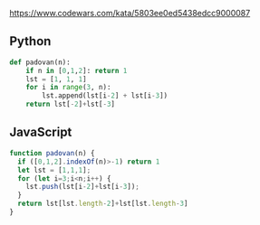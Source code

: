 https://www.codewars.com/kata/5803ee0ed5438edcc9000087

## Python
```python
def padovan(n):
    if n in [0,1,2]: return 1
    lst = [1, 1, 1]
    for i in range(3, n):
        lst.append(lst[i-2] + lst[i-3])
    return lst[-2]+lst[-3]
```

## JavaScript
```js
function padovan(n) {
  if ([0,1,2].indexOf(n)>-1) return 1
  let lst = [1,1,1];
  for (let i=3;i<n;i++) {
    lst.push(lst[i-2]+lst[i-3]);
  }
  return lst[lst.length-2]+lst[lst.length-3]
}
```
